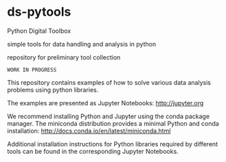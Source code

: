 # ds-pytools
Python Digital Toolbox

simple tools for data handling and analysis in python

repository for preliminary tool collection

	WORK IN PROGRESS

This repository contains examples of how to solve various data analysis problems using python libraries. 

The examples are presented as Jupyter Notebooks: http://jupyter.org

We recommend installing Python and Jupyter using the conda package manager. The miniconda distribution provides a minimal Python and conda installation: http://docs.conda.io/en/latest/miniconda.html

Additional installation instructions for Python libraries required by different tools can be found in the corresponding Jupyter Notebooks.
